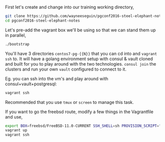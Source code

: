 First let's create and change into our training working directory,
```sh
git clone https://github.com/wayneeseguin/pgconf2016-steel-elephant-notes
cd pgconf2016-steel-elephant-notes
```

Let's pre-add the vagrant box we'll be using so that we can stand them up in parallel,
```sh
./bootstrap
```
You'll have 3 directories `centos7-pg-{{N}}` that you can cd into and `vagrant ssh` to.
It will have a golang environment setup with consul & vault cloned and built for 
you to play around with the two technologies. 
`consul join` the clusters and run your own `vault` configured to connect to it.

Eg. you can ssh into the vm's and play around with consul+vault+postgresql:
```sh
vagrant ssh
```
Recommended that you use `tmux` or `screen` to manage this task.

If you want to go the freebsd route, modify a few things in the Vagrantfile and use,
```sh
export BOX=freebsd/FreeBSD-11.0-CURRENT SSH_SHELL=sh PROVISION_SCRIPT="./scripts/provision-freebsd"
vagrant up
vagrant ssh
```
